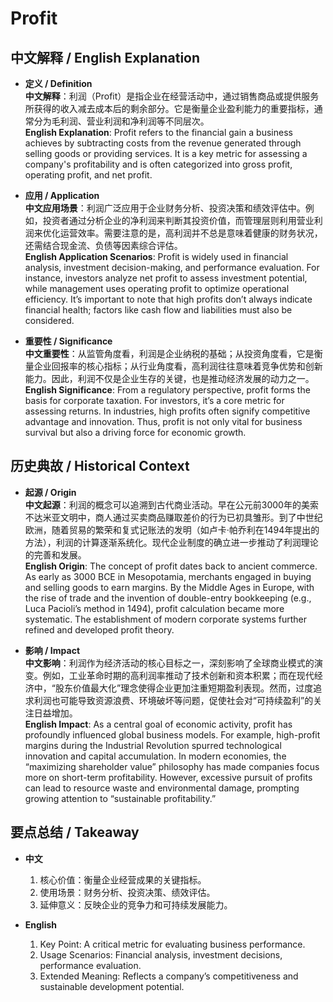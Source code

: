 # Profit

## 中文解释 / English Explanation

* **定义 / Definition**  
  **中文解释**：利润（Profit）是指企业在经营活动中，通过销售商品或提供服务所获得的收入减去成本后的剩余部分。它是衡量企业盈利能力的重要指标，通常分为毛利润、营业利润和净利润等不同层次。  
  **English Explanation**: Profit refers to the financial gain a business achieves by subtracting costs from the revenue generated through selling goods or providing services. It is a key metric for assessing a company's profitability and is often categorized into gross profit, operating profit, and net profit.

* **应用 / Application**  
  **中文应用场景**：利润广泛应用于企业财务分析、投资决策和绩效评估中。例如，投资者通过分析企业的净利润来判断其投资价值，而管理层则利用营业利润来优化运营效率。需要注意的是，高利润并不总是意味着健康的财务状况，还需结合现金流、负债等因素综合评估。  
  **English Application Scenarios**: Profit is widely used in financial analysis, investment decision-making, and performance evaluation. For instance, investors analyze net profit to assess investment potential, while management uses operating profit to optimize operational efficiency. It’s important to note that high profits don’t always indicate financial health; factors like cash flow and liabilities must also be considered.

* **重要性 / Significance**  
  **中文重要性**：从监管角度看，利润是企业纳税的基础；从投资角度看，它是衡量企业回报率的核心指标；从行业角度看，高利润往往意味着竞争优势和创新能力。因此，利润不仅是企业生存的关键，也是推动经济发展的动力之一。  
  **English Significance**: From a regulatory perspective, profit forms the basis for corporate taxation. For investors, it’s a core metric for assessing returns. In industries, high profits often signify competitive advantage and innovation. Thus, profit is not only vital for business survival but also a driving force for economic growth.

## 历史典故 / Historical Context

* **起源 / Origin**  
  **中文起源**：利润的概念可以追溯到古代商业活动。早在公元前3000年的美索不达米亚文明中，商人通过买卖商品赚取差价的行为已初具雏形。到了中世纪欧洲，随着贸易的繁荣和复式记账法的发明（如卢卡·帕乔利在1494年提出的方法），利润的计算逐渐系统化。现代企业制度的确立进一步推动了利润理论的完善和发展。  
  **English Origin**: The concept of profit dates back to ancient commerce. As early as 3000 BCE in Mesopotamia, merchants engaged in buying and selling goods to earn margins. By the Middle Ages in Europe, with the rise of trade and the invention of double-entry bookkeeping (e.g., Luca Pacioli’s method in 1494), profit calculation became more systematic. The establishment of modern corporate systems further refined and developed profit theory.

* **影响 / Impact**  
  **中文影响**：利润作为经济活动的核心目标之一，深刻影响了全球商业模式的演变。例如，工业革命时期的高利润率推动了技术创新和资本积累；而在现代经济中，“股东价值最大化”理念使得企业更加注重短期盈利表现。然而，过度追求利润也可能导致资源浪费、环境破坏等问题，促使社会对“可持续盈利”的关注日益增加。  
  **English Impact**: As a central goal of economic activity, profit has profoundly influenced global business models. For example, high-profit margins during the Industrial Revolution spurred technological innovation and capital accumulation. In modern economies, the “maximizing shareholder value” philosophy has made companies focus more on short-term profitability. However, excessive pursuit of profits can lead to resource waste and environmental damage, prompting growing attention to “sustainable profitability.”

## 要点总结 / Takeaway

* **中文**  
  1. 核心价值：衡量企业经营成果的关键指标。
  2. 使用场景：财务分析、投资决策、绩效评估。
  3. 延伸意义：反映企业的竞争力和可持续发展能力。

* **English**  
  1. Key Point: A critical metric for evaluating business performance.
  2. Usage Scenarios: Financial analysis, investment decisions, performance evaluation.
  3. Extended Meaning: Reflects a company’s competitiveness and sustainable development potential.